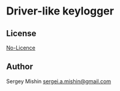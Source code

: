 # Driver-like keylogger

## License

[No-Licence](https://choosealicense.com/no-license/)

## Author 

Sergey Mishin sergei.a.mishin@gmail.com
